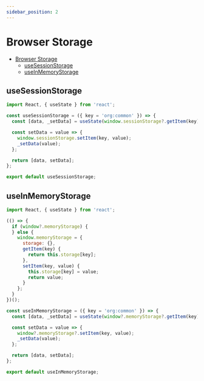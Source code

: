 ```yaml
---
sidebar_position: 2
---
```


# Browser Storage 

- [Browser Storage](#browser-storage)
  - [useSessionStorage](#usesessionstorage)
  - [useInMemoryStorage](#useinmemorystorage)


## useSessionStorage

```js
import React, { useState } from 'react';

const useSessionStorage = ({ key = 'org:common' }) => {
  const [data, _setData] = useState(window.sessionStorage?.getItem(key) ?? null);

  const setData = value => {
    window.sessionStorage.setItem(key, value);
    _setData(value);
  };

  return [data, setData];
};

export default useSessionStorage;

```

## useInMemoryStorage


```js
import React, { useState } from 'react';

(() => {
  if (window?.memoryStorage) {
  } else {
    window.memoryStorage = {
      storage: {},
      getItem(key) {
        return this.storage[key];
      },
      setItem(key, value) {
        this.storage[key] = value;
        return value;
      }
    };
  }
})();

const useInMemoryStorage = ({ key = 'org:common' }) => {
  const [data, _setData] = useState(window?.memoryStorage?.getItem(key) ?? null);

  const setData = value => {
    window?.memoryStorage?.setItem(key, value);
    _setData(value);
  };

  return [data, setData];
};

export default useInMemoryStorage;

```